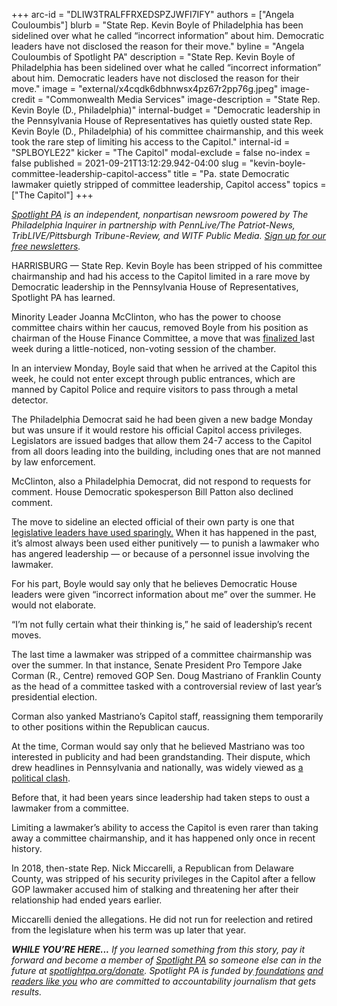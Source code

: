 +++
arc-id = "DLIW3TRALFFRXEDSPZJWFI7IFY"
authors = ["Angela Couloumbis"]
blurb = "State Rep. Kevin Boyle of Philadelphia has been sidelined over what he called “incorrect information” about him. Democratic leaders have not disclosed the reason for their move."
byline = "Angela Couloumbis of Spotlight PA"
description = "State Rep. Kevin Boyle of Philadelphia has been sidelined over what he called “incorrect information” about him. Democratic leaders have not disclosed the reason for their move."
image = "external/x4cqdk6dbhnwsx4pz67r2pp76g.jpeg"
image-credit = "Commonwealth Media Services"
image-description = "State Rep. Kevin Boyle (D., Philadelphia)"
internal-budget = "Democratic leadership in the Pennsylvania House of Representatives has quietly ousted state Rep. Kevin Boyle (D., Philadelphia) of his committee chairmanship, and this week took the rare step of limiting his access to the Capitol."
internal-id = "SPLBOYLE22"
kicker = "The Capitol"
modal-exclude = false
no-index = false
published = 2021-09-21T13:12:29.942-04:00
slug = "kevin-boyle-committee-leadership-capitol-access"
title = "Pa. state Democratic lawmaker quietly stripped of committee leadership, Capitol access"
topics = ["The Capitol"]
+++

<a href="https://www.spotlightpa.org/"><i>Spotlight PA</i></a><i>&nbsp;is an independent, nonpartisan newsroom powered by The Philadelphia Inquirer in partnership with PennLive/The Patriot-News, TribLIVE/Pittsburgh Tribune-Review, and WITF Public Media.&nbsp;</i><a href="https://www.spotlightpa.org/newsletters"><i>Sign up for our free newsletters</i></a><i>.</i>

HARRISBURG — State Rep. Kevin Boyle has been stripped of his committee chairmanship and had his access to the Capitol limited in a rare move by Democratic leadership in the Pennsylvania House of Representatives, Spotlight PA has learned.

Minority Leader Joanna McClinton, who has the power to choose committee chairs within her caucus, removed Boyle from his position as chairman of the House Finance Committee, a move that was <a href="https://www.legis.state.pa.us/WU01/LI/HS/2021/0/20210915.htm">finalized </a>last week during a little-noticed, non-voting session of the chamber.

In an interview Monday, Boyle said that when he arrived at the Capitol this week, he could not enter except through public entrances, which are manned by Capitol Police and require visitors to pass through a metal detector.

<script src="https://www.spotlightpa.org/embed.js" async></script><div data-spl-embed-version="1" data-spl-src="https://www.spotlightpa.org/embeds/newsletter/"></div>

The Philadelphia Democrat said he had been given a new badge Monday but was unsure if it would restore his official Capitol access privileges. Legislators are issued badges that allow them 24-7 access to the Capitol from all doors leading into the building, including ones that are not manned by law enforcement.

McClinton, also a Philadelphia Democrat, did not respond to requests for comment. House Democratic spokesperson Bill Patton also declined comment.

The move to sideline an elected official of their own party is one that <a href="https://www.spotlightpa.org/news/2021/08/pa-election-audit-takeover-top-lawmaker-power/">legislative leaders have used sparingly.</a> When it has happened in the past, it’s almost always been used either punitively — to punish a lawmaker who has angered leadership — or because of a personnel issue involving the lawmaker.

For his part, Boyle would say only that he believes Democratic House leaders were given “incorrect information about me” over the summer. He would not elaborate.

“I’m not fully certain what their thinking is,” he said of leadership’s recent moves.

The last time a lawmaker was stripped of a committee chairmanship was over the summer. In that instance, Senate President Pro Tempore Jake Corman (R., Centre) removed GOP Sen. Doug Mastriano of Franklin County as the head of a committee tasked with a controversial review of last year’s presidential election.

Corman also yanked Mastriano’s Capitol staff, reassigning them temporarily to other positions within the Republican caucus.

At the time, Corman would say only that he believed Mastriano was too interested in publicity and had been grandstanding. Their dispute, which drew headlines in Pennsylvania and nationally, was widely viewed as <a href="https://www.spotlightpa.org/news/2021/08/jake-corman-pennsylvania-senate-election-audit/">a political clash</a>.

<script src="https://www.spotlightpa.org/embed.js" async></script><div data-spl-embed-version="1" data-spl-src="https://www.spotlightpa.org/embeds/donate/?teaser_text=If%20you%20learned%20something%20from%20this%20report%2C%20pay%20it%20forward%20and%20become%20a%20member%20of%20Spotlight%20PA%20so%20someone%20else%20can%20in%20the%20future."></div>

Before that, it had been years since leadership had taken steps to oust a lawmaker from a committee.

Limiting a lawmaker’s ability to access the Capitol is even rarer than taking away a committee chairmanship, and it has happened only once in recent history.

In 2018, then-state Rep. Nick Miccarelli, a Republican from Delaware County, was stripped of his security privileges in the Capitol after a fellow GOP lawmaker accused him of stalking and threatening her after their relationship had ended years earlier.

Miccarelli denied the allegations. He did not run for reelection and retired from the legislature when his term was up later that year.

<i><b>WHILE YOU’RE HERE...</b></i><i> If you learned something from this story, pay it forward and become a member of </i><a href="https://www.spotlightpa.org/"><i>Spotlight PA</i></a><i> so someone else can in the future at </i><a href="http://spotlightpa.org/donate"><i>spotlightpa.org/donate</i></a><i>. Spotlight PA is funded by</i><a href="https://www.spotlightpa.org/support"><i> foundations</i></a><i> </i><a href="https://www.spotlightpa.org/support"><i>and readers like you</i></a><i> who are committed to accountability journalism that gets results.</i>
